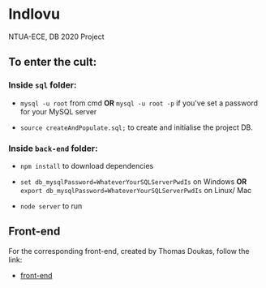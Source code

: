 # Indlovu
NTUA-ECE, DB 2020 Project

## To enter the cult:

### Inside `sql` folder:

* `mysql -u root` from cmd **OR** `mysql -u root -p` if you've set a password for your MySQL server  

* `source createAndPopulate.sql;` to create and initialise the project DB.

### Inside `back-end` folder:

* `npm install` to download dependencies

* `set db_mysqlPassword=WhateverYourSQLServerPwdIs` on Windows **OR** `export db_mysqlPassword=WhateverYourSQLServerPwdIs` on Linux/ Mac

* `node server` to run

## Front-end
For the corresponding front-end, created by Thomas Doukas, follow the link:
* [front-end](https://github.com/ThomasDoukas/FrontEnd-db2020)
